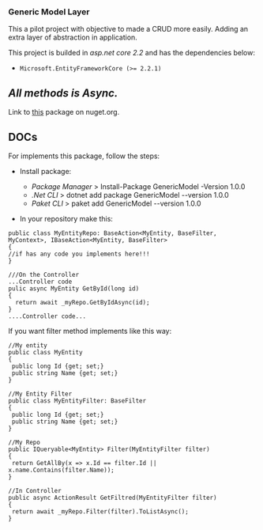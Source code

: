 ### Generic Model Layer

This a pilot project with objective to made a CRUD more easily. Adding an extra layer of abstraction in application. 

This project is builded in *asp.net core 2.2* and has the dependencies below:
 *     Microsoft.EntityFrameworkCore (>= 2.2.1)

## *All methods is Async.*

Link to [this](https://www.nuget.org/packages/GenericModel/1.0.0) package on nuget.org.


## DOCs

For implements this package, follow the steps:

- Install package:
  * *Package Manager* > Install-Package GenericModel -Version 1.0.0
  * *.Net CLI* > dotnet add package GenericModel --version 1.0.0 
  * *Paket CLI* > paket add GenericModel --version 1.0.0 
  
- In your repository make this:
  
```
public class MyEntityRepo: BaseAction<MyEntity, BaseFilter, MyContext>, IBaseAction<MyEntity, BaseFilter>
{
//if has any code you implements here!!!
}

///On the Controller
...Controller code
pulic async MyEntity GetById(long id)
{
  return await _myRepo.GetByIdAsync(id);
}
....Controller code...
```

If you want filter method implements like this way:

```
//My entity
public class MyEntity
{
 public long Id {get; set;}
 public string Name {get; set;}
}

//My Entity Filter
public class MyEntityFilter: BaseFilter
{
 public long Id {get; set;}
 public string Name {get; set;}
}

//My Repo
public IQueryable<MyEntity> Filter(MyEntityFilter filter)
{
 return GetAllBy(x => x.Id == filter.Id || x.name.Contains(filter.Name));
}

//In Controller
public async ActionResult GetFiltred(MyEntityFilter filter)
{
 return await _myRepo.Filter(filter).ToListAsync();
}
```
